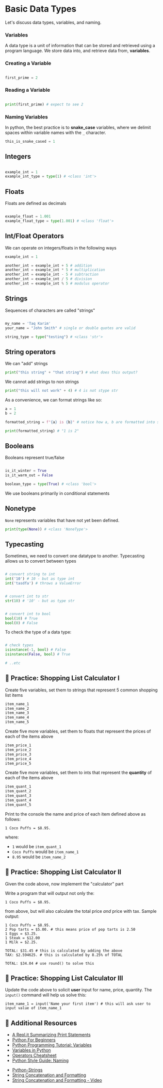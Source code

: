 <!---
{"next": "Homework/README.md","title": "Basic Data Types"}
-->

# Basic Data Types

Let's discuss data types, variables, and naming.

### Variables

A data type is a unit of information that can be stored and retrieved using a program language. We store data into, and retrieve data from, **variables**.

### Creating a Variable

```python

first_prime = 2

```

### Reading a Variable

```python

print(first_prime) # expect to see 2

```

### Naming Variables

In python, the best practice is to **snake_case** variables, where we delimit spaces within variable names with the `_` character.

```python
this_is_snake_cased = 1
```

## Integers

```python

example_int = 1
example_int_type = type(1) # <class 'int'>

```

## Floats

Floats are defined as decimals

```python

example_float = 1.001
example_float_type = type(1.001) # <class 'float'>

```

## Int/Float Operators

We can operate on integers/floats in the following ways

```python
example_int = 1

another_int = example_int + 5 # addition
another_int = example_int * 5 # multiplication
another_int = example_int - 5 # subtraction
another_int = example_int / 5 # division
another_int = example_int % 5 # modulus operator
```

## Strings

Sequences of characters are called "strings"

```python

my_name = 'Taq Karim'
your_name = "John Smith" # single or double quotes are valid

string_type = type("testing") # <class 'str'>

```

## String operators

We can "add" strings

```python
print("this string" + "that string") # what does this output?
```

We cannot add strings to non strings

```python
print("this will not work" + 4) # 4 is not stype str
```

As a convenience, we can format strings like so:

```python
a = 1
b = 2

formatted_string = f"{a} is {b}" # notice how a, b are formatted into string even tho they are ints

print(formatted_string) # "1 is 2"
```


## Booleans

Booleans represent true/false

```python

is_it_winter = True
is_it_warm_out = False

boolean_type = type(True) # <class 'bool'>

```

We use booleans primarily in conditional statements

## Nonetype

`None` represents variables that have not yet been defined.

```python
print(type(None)) # <class 'NoneType'>
```

## Typecasting

Sometimes, we need to convert one datatype to another. Typecasting allows us to convert between types

```python

# convert string to int
int('10') # 10 - but as type int
int('tasdfa') # throws a ValueError

```

```python

# convert int to str
str(10) # '10' - but as type str

```

```python

# convert int to bool
bool(10) # True
bool(0) # False
```

To check the type of a data type:

```python

# check types
isinstance(-1, bool) # False
isinstance(False, bool) # True

# ..etc

```

## 🚗 Practice: Shopping List Calculator I

Create five variables, set them to strings that represent 5 common shopping list items

```python
item_name_1
item_name_2
item_name_3
item_name_4
item_name_5
```

Create five more variables, set them to floats that represent the prices of each of the items above

```python
item_price_1
item_price_2
item_price_3
item_price_4
item_price_5
```

Create five more variables, set them to ints that represent the **quantity** of each of the items above

```python
item_quant_1
item_quant_2
item_quant_3
item_quant_4
item_quant_5
```


Print to the console the name and price of each item defined above as follows:

```text
1 Coco Puffs = $8.95.
```

where:
* `1` would be `item_quant_1`
* `Coco Puffs` would be `item_name_1`
* `8.95` would be `item_name_2`

## 🚗 Practice: Shopping List Calculator II

Given the code above, now implement the "calculator" part

Write a program that will output not only the:

```text
1 Coco Puffs = $8.95.
```

from above, but will also calculate the total price *and* price with tax. Sample output:

```text
1 Coco Puffs = $8.95.
2 Pop tarts = $5.00. # this means price of pop tarts is 2.50
1 Eggs = $3.25.
1 Steak = $12.00
1 Milk = $2.25.

TOTAL: $31.45 # this is calculated by adding the above
TAX: $2.594625. # this is calculated by 8.25% of TOTAL

TOTAL: $34.04 # use round() to solve this
```

## 🚗 Practice: Shopping List Calculator III

Update the code above to solicit **user** input for name, price, quantity. The `input()` command will help us solve this:

```text
item_name_1 = input('Name your first item') # this will ask user to input value of item_name_1
```

## 🚗 Additional Resources

* [A Repl.it Summarizing Print Statements](https://repl.it/@brandiw/Python-01-Variables-4?lite=true)
* [Python For Beginners](http://www.pythonforbeginners.com/basics/python-variables)
* [Python Programming Tutorial: Variables](https://www.youtube.com/watch?v=vKqVnr0BEJQ)
* [Variables in Python](https://www.guru99.com/variables-in-python.html)
* [Operators Cheatsheet](http://python-reference.readthedocs.io/en/latest/docs/operators/)
* [Python Style Guide: Naming](https://www.python.org/dev/peps/pep-0008/#descriptive-naming-styles)
- [Python-Strings](https://www.tutorialspoint.com/python/python_strings.htm)
- [String Concatenation and Formatting](http://www.pythonforbeginners.com/concatenation/string-concatenation-and-formatting-in-python)
- [String Concatenation and Formatting - Video](https://www.youtube.com/watch?v=jA5LW3bR0Us)

